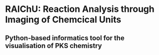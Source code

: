 # RAIChU: Reaction Analysis through Imaging of Chemcical Units
## Python-based informatics tool for the visualisation of PKS chemistry



